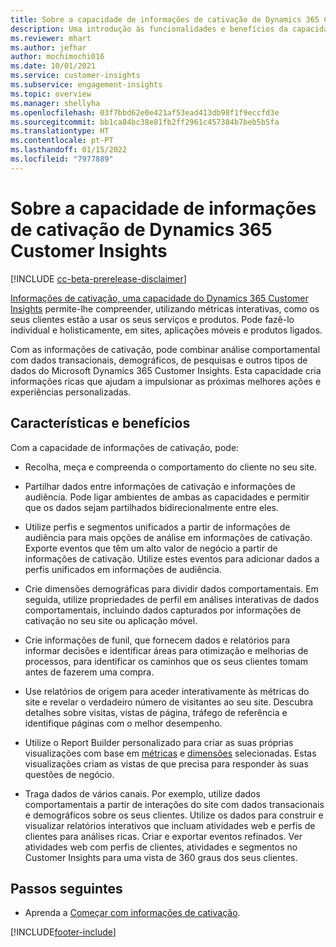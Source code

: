 ```yaml
---
title: Sobre a capacidade de informações de cativação de Dynamics 365 Customer Insights
description: Uma introdução às funcionalidades e benefícios da capacidade de informações de cativação.
ms.reviewer: mhart
ms.author: jefhar
author: mochimochi016
ms.date: 10/01/2021
ms.service: customer-insights
ms.subservice: engagement-insights
ms.topic: overview
ms.manager: shellyha
ms.openlocfilehash: 03f7bbd62e0e421af53ead413db98f1f9eccfd3e
ms.sourcegitcommit: bb1ca84bc38e81fb2ff2961c457384b7beb5b5fa
ms.translationtype: HT
ms.contentlocale: pt-PT
ms.lasthandoff: 01/15/2022
ms.locfileid: "7977889"
---
```

# <a name="about-dynamics-365-customer-insights-engagement-insights-capability"></a>Sobre a capacidade de informações de cativação de Dynamics 365 Customer Insights 

[!INCLUDE [cc-beta-prerelease-disclaimer](includes/cc-beta-prerelease-disclaimer.md)]

[Informações de cativação, uma capacidade do Dynamics 365 Customer Insights](https://dynamics.microsoft.com/ai/customer-insights/engagement-insights-capability/) permite-lhe compreender, utilizando métricas interativas, como os seus clientes estão a usar os seus serviços e produtos. Pode fazê-lo individual e holisticamente, em sites, aplicações móveis e produtos ligados.

Com as informações de cativação, pode combinar análise comportamental com dados transacionais, demográficos, de pesquisas e outros tipos de dados do Microsoft Dynamics 365 Customer Insights. Esta capacidade cria informações ricas que ajudam a impulsionar as próximas melhores ações e experiências personalizadas.

## <a name="features-and-benefits"></a>Características e benefícios

Com a capacidade de informações de cativação, pode:

- Recolha, meça e compreenda o comportamento do cliente no seu site.

- Partilhar dados entre informações de cativação e informações de audiência. Pode ligar ambientes de ambas as capacidades e permitir que os dados sejam partilhados bidirecionalmente entre eles.

- Utilize perfis e segmentos unificados a partir de informações de audiência para mais opções de análise em informações de cativação. Exporte eventos que têm um alto valor de negócio a partir de informações de cativação. Utilize estes eventos para adicionar dados a perfis unificados em informações de audiência.

- Crie dimensões demográficas para dividir dados comportamentais. Em seguida, utilize propriedades de perfil em análises interativas de dados comportamentais, incluindo dados capturados por informações de cativação no seu site ou aplicação móvel.

- Crie informações de funil, que fornecem dados e relatórios para informar decisões e identificar áreas para otimização e melhorias de processos, para identificar os caminhos que os seus clientes tomam antes de fazerem uma compra. 

-  Use relatórios de origem para aceder interativamente às métricas do site e revelar o verdadeiro número de visitantes ao seu site. Descubra detalhes sobre visitas, vistas de página, tráfego de referência e identifique páginas com o melhor desempenho.

- Utilize o Report Builder personalizado para criar as suas próprias visualizações com base em [métricas](glossary.md) e [dimensões](glossary.md) selecionadas. Estas visualizações criam as vistas de que precisa para responder às suas questões de negócio.

- Traga dados de vários canais. Por exemplo, utilize dados comportamentais a partir de interações do site com dados transacionais e demográficos sobre os seus clientes. Utilize os dados para construir e visualizar relatórios interativos que incluam atividades web e perfis de clientes para análises ricas. Criar e exportar eventos refinados. Ver atividades web com perfis de clientes, atividades e segmentos no Customer Insights para uma vista de 360 graus dos seus clientes.

## <a name="next-steps"></a>Passos seguintes

- Aprenda a [Começar com informações de cativação](get-started.md).


[!INCLUDE[footer-include](../includes/footer-banner.md)]
